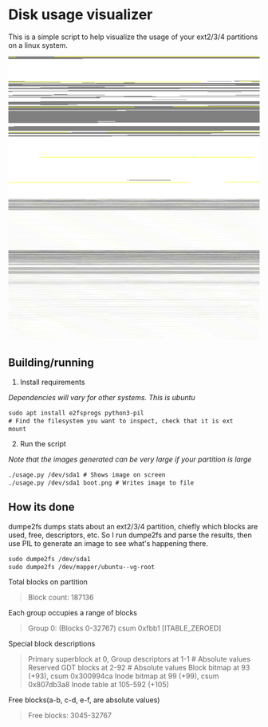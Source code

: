 # Disk usage visualizer

This is a simple script to help visualize the usage of your ext2/3/4 partitions on a linux system.

![Boot partition](samples/boot.png)
![Root partition](samples/root.png)

## Building/running

1. Install requirements

*Dependencies will vary for other systems. This is ubuntu*

    sudo apt install e2fsprogs python3-pil
    # Find the filesystem you want to inspect, check that it is ext
    mount

2. Run the script

*Note that the images generated can be very large if your partition is large*

    ./usage.py /dev/sda1 # Shows image on screen
    ./usage.py /dev/sda1 boot.png # Writes image to file


## How its done

dumpe2fs dumps stats about an ext2/3/4 partition, chiefly which blocks are used, free, descriptors, etc. So I run dumpe2fs and parse the results, then use PIL to generate an image to see what's happening there.

    sudo dumpe2fs /dev/sda1
    sudo dumpe2fs /dev/mapper/ubuntu--vg-root

Total blocks on partition
> Block count:              187136

Each group occupies a range of blocks
> Group 0: (Blocks 0-32767) csum 0xfbb1 [ITABLE_ZEROED]

Special block descriptions
>   Primary superblock at 0, Group descriptors at 1-1 # Absolute values
>   Reserved GDT blocks at 2-92 # Absolute values
>   Block bitmap at 93 (+93), csum 0x300994ca
>   Inode bitmap at 99 (+99), csum 0x807db3a8
>   Inode table at 105-592 (+105)

Free blocks(a-b, c-d, e-f, are absolute values)
>   Free blocks: 3045-32767
